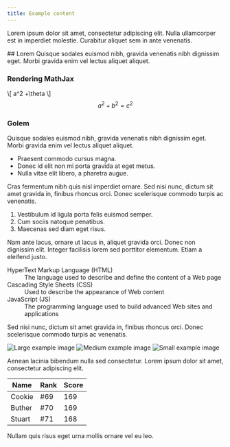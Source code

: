 ```yaml
---
title: Example content
---
```


<p class="lead">Lorem ipsum dolor sit amet, consectetur adipiscing elit. Nulla ullamcorper est in imperdiet molestie. Curabitur aliquet sem in ante venenatis.</p>
## Lorem
Quisque sodales euismod nibh, gravida venenatis nibh dignissim eget. Morbi gravida enim vel lectus aliquet aliquet.
<link
    href="http://cdn.pydata.org/bokeh/release/bokeh-0.10.0.min.css"
    rel="stylesheet" type="text/css">
<script src="http://cdn.pydata.org/bokeh/release/bokeh-0.10.0.min.js"></script>

### Rendering MathJax
\\[ a^2 +\theta \\]
$$ a^2 + b^2 = c^2 $$

<link
    href="http://cdn.pydata.org/bokeh/release/bokeh-0.10.0.min.css"
        rel="stylesheet" type="text/css">
        <script src="http://cdn.pydata.org/bokeh/release/bokeh-0.10.0.min.js"></script>
        <div class="plotdiv" id="9d03bb79-eefa-4901-bbd1-cd8719f2d53b"></div>
        <script type="text/javascript">
            Bokeh.$(function() {
            var all_models = [{"type": "BasicTickFormatter", "attributes": {"doc": "74fe3f5a-33dd-4c62-8314-5c63f7dfb901", "id": "2c2f7c7d-efdf-4d75-a968-a8d2323c3972", "tags": []}, "id": "2c2f7c7d-efdf-4d75-a968-a8d2323c3972"}, {"type": "ColumnDataSource", "attributes": {"data": {"name": "ax_end"}, "callback": null, "column_names": ["name"], "selected": {"1d": {"indices": []}, "0d": {"flag": false, "indices": []}, "2d": {"indices": []}}, "id": "960fdb15-eafb-469a-a6be-de107d458c9b", "doc": "74fe3f5a-33dd-4c62-8314-5c63f7dfb901", "tags": []}, "id": "960fdb15-eafb-469a-a6be-de107d458c9b"}, {"type": "Grid", "attributes": {"ticker": {"type": "BasicTicker", "id": "5bda3afb-71d6-4cc1-b05e-d48631eb2f86"}, "grid_line_color": {"value": "white"}, "dimension": 1, "id": "a70e7372-6652-4803-8e4f-d7119d6156f6", "doc": "74fe3f5a-33dd-4c62-8314-5c63f7dfb901", "grid_line_width": {"value": 1}, "plot": {"type": "Plot", "id": "1bbf5e4e-96dd-4d9a-8ec4-bffab8fcb776"}, "tags": []}, "id": "a70e7372-6652-4803-8e4f-d7119d6156f6"}, {"type": "Plot", "attributes": {"plot_height": 320, "above": [], "title": "", "id": "1bbf5e4e-96dd-4d9a-8ec4-bffab8fcb776", "y_range": {"type": "DataRange1d", "id": "1c30da82-cc16-437c-bedc-006744be5352"}, "plot_width": 480, "extra_x_ranges": {}, "tool_events": {"type": "ToolEvents", "id": "c6299964-8688-487c-a57f-bf2c52cada59"}, "tools": [{"type": "PanTool", "id": "45e7fbc6-c8d7-4542-8807-7254cb69ddc5"}, {"type": "WheelZoomTool", "id": "65785514-f61e-4c4a-90dd-b77fdee81710"}, {"type": "BoxZoomTool", "id": "561efaa8-22ca-4b24-bd4d-f854c7888ee7"}, {"type": "PreviewSaveTool", "id": "66230b30-6625-4ac7-bc55-73895ea5b30b"}, {"type": "ResizeTool", "id": "8305942e-8c5d-4145-9f01-f7cbaa7598eb"}, {"type": "ResetTool", "id": "727e341d-badb-484d-99dd-c91d01c299e2"}, {"type": "HelpTool", "id": "9e4c628b-6601-4d61-a86c-cb11b40fbfeb"}], "right": [], "extra_y_ranges": {}, "below": [{"type": "LinearAxis", "id": "56800194-2881-4078-8dc8-0b86395bc0ec"}], "x_range": {"type": "DataRange1d", "id": "3bd45749-6902-412a-ba69-6945539f1e52"}, "background_fill": "#EAEAF2", "doc": "74fe3f5a-33dd-4c62-8314-5c63f7dfb901", "tags": [], "renderers": [{"type": "LinearAxis", "id": "56800194-2881-4078-8dc8-0b86395bc0ec"}, {"type": "Grid", "id": "5fec3d7d-abbb-48fe-ab5b-cdbe1e442299"}, {"type": "LinearAxis", "id": "56d0650a-a8b2-4a21-b4ce-e4e5e42544ed"}, {"type": "Grid", "id": "a70e7372-6652-4803-8e4f-d7119d6156f6"}, {"type": "GlyphRenderer", "id": "7ab71f5d-2dc1-4474-962a-8f53ea09a319"}, {"type": "GlyphRenderer", "id": "0d7d954e-1fec-4aa4-8e1f-9a1f8587ffe3"}], "left": [{"type": "LinearAxis", "id": "56d0650a-a8b2-4a21-b4ce-e4e5e42544ed"}]}, "id": "1bbf5e4e-96dd-4d9a-8ec4-bffab8fcb776"}, {"type": "HelpTool", "attributes": {"id": "9e4c628b-6601-4d61-a86c-cb11b40fbfeb", "doc": "74fe3f5a-33dd-4c62-8314-5c63f7dfb901", "plot": {"type": "Plot", "id": "1bbf5e4e-96dd-4d9a-8ec4-bffab8fcb776"}, "tags": []}, "id": "9e4c628b-6601-4d61-a86c-cb11b40fbfeb"}, {"type": "ResetTool", "attributes": {"id": "727e341d-badb-484d-99dd-c91d01c299e2", "doc": "74fe3f5a-33dd-4c62-8314-5c63f7dfb901", "plot": {"type": "Plot", "id": "1bbf5e4e-96dd-4d9a-8ec4-bffab8fcb776"}, "tags": []}, "id": "727e341d-badb-484d-99dd-c91d01c299e2"}, {"type": "LinearAxis", "attributes": {"ticker": {"type": "BasicTicker", "id": "5bda3afb-71d6-4cc1-b05e-d48631eb2f86"}, "axis_label_text_font": "sans-serif", "plot": {"type": "Plot", "id": "1bbf5e4e-96dd-4d9a-8ec4-bffab8fcb776"}, "id": "56d0650a-a8b2-4a21-b4ce-e4e5e42544ed", "formatter": {"type": "BasicTickFormatter", "id": "70ae9878-c430-473a-8c5c-509122fba748"}, "tags": [], "major_label_text_font": "sans-serif", "major_label_text_font_size": {"value": "10.000000pt"}, "axis_label_text_font_style": "normal", "doc": "74fe3f5a-33dd-4c62-8314-5c63f7dfb901", "axis_label": "Reduced ChiSq", "axis_label_text_font_size": {"value": "11.000000pt"}, "major_label_text_font_style": "normal"}, "id": "56d0650a-a8b2-4a21-b4ce-e4e5e42544ed"}, {"type": "BasicTicker", "attributes": {"mantissas": [2, 5, 10], "doc": "74fe3f5a-33dd-4c62-8314-5c63f7dfb901", "tags": [], "id": "eceb2818-eedb-45b2-a376-0e20396c9ac9"}, "id": "eceb2818-eedb-45b2-a376-0e20396c9ac9"}, {"type": "ToolEvents", "attributes": {"geometries": [], "id": "c6299964-8688-487c-a57f-bf2c52cada59", "doc": "74fe3f5a-33dd-4c62-8314-5c63f7dfb901", "tags": []}, "id": "c6299964-8688-487c-a57f-bf2c52cada59"}, {"type": "DataRange1d", "attributes": {"renderers": [], "callback": null, "id": "1c30da82-cc16-437c-bedc-006744be5352", "doc": "74fe3f5a-33dd-4c62-8314-5c63f7dfb901", "names": [], "tags": []}, "id": "1c30da82-cc16-437c-bedc-006744be5352"}, {"type": "ColumnDataSource", "attributes": {"data": {"Series 1": [0.6707162899434128, 0.6420911553362976, 1.0072989698972563, 0.46521783096327457, 1.214144560803673, 0.24435832371238544, 0.6486158461415154, 0.4904201786800336, 0.7373861865072528, 0.8183766703822786, 0.5034992751569503, 0.7026246852006961, 0.4583349978452418, 0.3926965241335245, 0.7106952786322788, 0.6066729776858347, 0.7140055403796272, 0.3629286963292504, 0.8917167650785024, 0.7548963703535514, 0.4906106178308163, 0.6167756332682514, 0.4866785790305167, 0.6493535568608262, 0.41106732993739287, 0.7048912324374853, 0.6132631661923358, 0.5858454859416532, 0.7390909861673558, 0.488668453423405, 0.5368847116094584, 0.7072774126744226, 0.6743416302936872, 0.6276533278026556, 0.5878580543803562, 0.664890641427225, 0.5754482771994989, 0.7419459947638409, 0.6689625673075906, 0.7378287641912524, 0.8272204776063424, 0.60997118045647, 0.6461816940711882, 0.6568817253275057, 0.874336495095926, 0.7102636740645774, 0.8528174133913162, 0.7599748417469064, 0.7036151515244143, 0.8069166692284208, 0.8154686616769306, 0.7452586878775274, 0.8557911937960145, 0.6210413087173489, 1.2190666624009965, 0.5599294149729985, 0.9136322775218562, 0.7099471175142563, 0.7266300595258164, 0.7967950556512394, 1.0127020457093772, 0.7524766476617026, 0.7060890498418311, 0.7714856250318644, 1.0451421223323007, 0.7299493153156438, 0.9238136794451626, 0.7459242811324331, 0.8531583090704791, 0.7855176820396604, 0.9656784354345997, 0.8384373375784601, 0.9902950049365933, 0.8842357770656699, 0.8239488415268446, 1.0294536494512063, 0.9361369497755252, 1.0450722555967709, 1.1563330625732415, 0.6203708816437019, 0.9135024476225296, 0.7730875924688377, 0.9886392890443175, 1.0271209367867415, 0.9196559642604655, 0.9949010252171251, 0.9628817337223756, 1.0469561267968335, 0.9612605018784581, 0.795835377057134, 0.8191250620883993, 0.808626767461526, 1.0262500276048478, 0.7162303081372736, 0.8227084700453906, 1.1427294405304977, 0.9576876616508507, 1.2794397879761878, 0.9264244458114683, 0.9162384448744382, 0.8642075743504682, 0.8358269766642258, 1.015788535971304, 1.0556260208426638, 0.8787679372507365, 0.9707516811629395, 1.2533893179220785, 0.9378490795498865, 1.0820950817676178, 0.8539976122988894, 1.1155340887523197, 1.0661285762048691, 1.039798721235717, 0.9146177966763683, 0.8304145285883607, 0.846864182833651, 0.9414845847871317, 0.7570388137192835, 1.19167742494887, 0.9403615319991916, 0.8198308680472488, 1.1071289494179153, 1.259118519363661, 1.1694681017188597, 1.024529881938658, 1.1771923400658415, 0.934408998829814, 1.22006689984726, 0.9953939527805353, 1.0323112468983076, 1.1641286720081414, 0.9332843827448908, 0.8431588308236049, 0.8292725075567096, 0.8552991262844042, 0.940670693963178, 1.0656400784250455, 1.0411919148911752, 1.132870218804027, 1.240910200025388, 1.05567312677552, 1.0122476630387247, 1.168308572826784, 1.0705670211465559, 1.2059312750801257, 1.5653221643508828, 1.0012501308605037, 1.0643184196528372, 1.0728068344780017, 0.9946289130098344, 1.2885450416174598, 0.8814657888519353, 1.0393111908722674, 0.9961136118150369, 0.9591326104928439, 1.1079714171592725, 0.902138646675907, 0.8193469670454342, 1.1569786929484227, 1.0181642595937574, 1.126563627323591, 1.0072087178143148, 0.9945450232545981, 1.2046218219724194, 1.2099804685037012, 1.1219114265338, 1.0442794158081175, 1.2606999312036962, 1.2119429046313575, 1.245169846791505, 1.1821539821758758, 1.1402845862392232, 1.3160957124504185, 1.2393780588623933, 1.258551649734338, 1.311241654658646, 1.2996062016851193, 1.164496382195483, 1.336107101137325, 1.2032447538189173, 1.08380074356766, 1.2368308234461842, 1.2039039162928036, 1.0024985537319502, 1.1225497957456074, 0.9659632770399929, 1.1268786746050503, 1.106057561498524, 1.0058729204838113, 0.9884459266830264], "Series 0": [10.0, 11.0, 12.0, 13.0, 14.0, 15.0, 16.0, 17.0, 18.0, 19.0, 20.0, 21.0, 22.0, 23.0, 24.0, 25.0, 26.0, 27.0, 28.0, 29.0, 30.0, 31.0, 32.0, 33.0, 34.0, 35.0, 36.0, 37.0, 38.0, 39.0, 40.0, 41.0, 42.0, 43.0, 44.0, 45.0, 46.0, 47.0, 48.0, 49.0, 50.0, 51.0, 52.0, 53.0, 54.0, 55.0, 56.0, 57.0, 58.0, 59.0, 60.0, 61.0, 62.0, 63.0, 64.0, 65.0, 66.0, 67.0, 68.0, 69.0, 70.0, 71.0, 72.0, 73.0, 74.0, 75.0, 76.0, 77.0, 78.0, 79.0, 80.0, 81.0, 82.0, 83.0, 84.0, 85.0, 86.0, 87.0, 88.0, 89.0, 90.0, 91.0, 92.0, 93.0, 94.0, 95.0, 96.0, 97.0, 98.0, 99.0, 100.0, 101.0, 102.0, 103.0, 104.0, 105.0, 106.0, 107.0, 108.0, 109.0, 110.0, 111.0, 112.0, 113.0, 114.0, 115.0, 116.0, 117.0, 118.0, 119.0, 120.0, 121.0, 122.0, 123.0, 124.0, 125.0, 126.0, 127.0, 128.0, 129.0, 130.0, 131.0, 132.0, 133.0, 134.0, 135.0, 136.0, 137.0, 138.0, 139.0, 140.0, 141.0, 142.0, 143.0, 144.0, 145.0, 146.0, 147.0, 148.0, 149.0, 150.0, 151.0, 152.0, 153.0, 154.0, 155.0, 156.0, 157.0, 158.0, 159.0, 160.0, 161.0, 162.0, 163.0, 164.0, 165.0, 166.0, 167.0, 168.0, 169.0, 170.0, 171.0, 172.0, 173.0, 174.0, 175.0, 176.0, 177.0, 178.0, 179.0, 180.0, 181.0, 182.0, 183.0, 184.0, 185.0, 186.0, 187.0, 188.0, 189.0, 190.0, 191.0, 192.0, 193.0, 194.0, 195.0, 196.0, 197.0, 198.0, 199.0]}, "callback": null, "column_names": ["Series 0", "Series 1"], "selected": {"1d": {"indices": []}, "0d": {"flag": false, "indices": []}, "2d": {"indices": []}}, "id": "61435b75-b6fd-44e4-8afc-dd40f16db065", "doc": "74fe3f5a-33dd-4c62-8314-5c63f7dfb901", "tags": []}, "id": "61435b75-b6fd-44e4-8afc-dd40f16db065"}, {"type": "BoxZoomTool", "attributes": {"id": "561efaa8-22ca-4b24-bd4d-f854c7888ee7", "doc": "74fe3f5a-33dd-4c62-8314-5c63f7dfb901", "plot": {"type": "Plot", "id": "1bbf5e4e-96dd-4d9a-8ec4-bffab8fcb776"}, "dimensions": ["width", "height"], "tags": []}, "id": "561efaa8-22ca-4b24-bd4d-f854c7888ee7"}, {"type": "PreviewSaveTool", "attributes": {"id": "66230b30-6625-4ac7-bc55-73895ea5b30b", "doc": "74fe3f5a-33dd-4c62-8314-5c63f7dfb901", "plot": {"type": "Plot", "id": "1bbf5e4e-96dd-4d9a-8ec4-bffab8fcb776"}, "tags": []}, "id": "66230b30-6625-4ac7-bc55-73895ea5b30b"}, {"type": "BasicTicker", "attributes": {"mantissas": [2, 5, 10], "doc": "74fe3f5a-33dd-4c62-8314-5c63f7dfb901", "tags": [], "id": "5bda3afb-71d6-4cc1-b05e-d48631eb2f86"}, "id": "5bda3afb-71d6-4cc1-b05e-d48631eb2f86"}, {"type": "DataRange1d", "attributes": {"renderers": [], "callback": null, "id": "3bd45749-6902-412a-ba69-6945539f1e52", "doc": "74fe3f5a-33dd-4c62-8314-5c63f7dfb901", "names": [], "tags": []}, "id": "3bd45749-6902-412a-ba69-6945539f1e52"}, {"type": "GlyphRenderer", "attributes": {"glyph": {"type": "X", "id": "db6f65fe-d741-4226-897b-e4f84b465b82"}, "nonselection_glyph": null, "selection_glyph": null, "id": "7ab71f5d-2dc1-4474-962a-8f53ea09a319", "doc": "74fe3f5a-33dd-4c62-8314-5c63f7dfb901", "data_source": {"type": "ColumnDataSource", "id": "960fdb15-eafb-469a-a6be-de107d458c9b"}, "tags": []}, "id": "7ab71f5d-2dc1-4474-962a-8f53ea09a319"}, {"type": "ResizeTool", "attributes": {"id": "8305942e-8c5d-4145-9f01-f7cbaa7598eb", "doc": "74fe3f5a-33dd-4c62-8314-5c63f7dfb901", "plot": {"type": "Plot", "id": "1bbf5e4e-96dd-4d9a-8ec4-bffab8fcb776"}, "tags": []}, "id": "8305942e-8c5d-4145-9f01-f7cbaa7598eb"}, {"type": "PlotContext", "attributes": {"id": "7574b251-4ad2-43e6-acee-f9b8b8f8a7ca", "doc": "74fe3f5a-33dd-4c62-8314-5c63f7dfb901", "children": [{"type": "Plot", "id": "1bbf5e4e-96dd-4d9a-8ec4-bffab8fcb776"}], "tags": []}, "id": "7574b251-4ad2-43e6-acee-f9b8b8f8a7ca"}, {"type": "Grid", "attributes": {"ticker": {"type": "BasicTicker", "id": "eceb2818-eedb-45b2-a376-0e20396c9ac9"}, "grid_line_color": {"value": "white"}, "dimension": 0, "id": "5fec3d7d-abbb-48fe-ab5b-cdbe1e442299", "doc": "74fe3f5a-33dd-4c62-8314-5c63f7dfb901", "grid_line_width": {"value": 1}, "plot": {"type": "Plot", "id": "1bbf5e4e-96dd-4d9a-8ec4-bffab8fcb776"}, "tags": []}, "id": "5fec3d7d-abbb-48fe-ab5b-cdbe1e442299"}, {"type": "Circle", "attributes": {"id": "4a792d54-552e-40db-b1a0-e0c1666baaf8", "x": {"field": "Series 0"}, "line_alpha": {"value": 1.0}, "y": {"field": "Series 1"}, "fill_alpha": {"value": 1.0}, "doc": "74fe3f5a-33dd-4c62-8314-5c63f7dfb901", "line_color": {"value": "#000000"}, "tags": [], "fill_color": {"value": "#000000"}, "size": {"value": 7.0, "units": "screen"}, "line_width": {"value": 0.0}}, "id": "4a792d54-552e-40db-b1a0-e0c1666baaf8"}, {"type": "PanTool", "attributes": {"id": "45e7fbc6-c8d7-4542-8807-7254cb69ddc5", "doc": "74fe3f5a-33dd-4c62-8314-5c63f7dfb901", "plot": {"type": "Plot", "id": "1bbf5e4e-96dd-4d9a-8ec4-bffab8fcb776"}, "dimensions": ["width", "height"], "tags": []}, "id": "45e7fbc6-c8d7-4542-8807-7254cb69ddc5"}, {"type": "LinearAxis", "attributes": {"ticker": {"type": "BasicTicker", "id": "eceb2818-eedb-45b2-a376-0e20396c9ac9"}, "axis_label_text_font": "sans-serif", "plot": {"type": "Plot", "id": "1bbf5e4e-96dd-4d9a-8ec4-bffab8fcb776"}, "id": "56800194-2881-4078-8dc8-0b86395bc0ec", "formatter": {"type": "BasicTickFormatter", "id": "2c2f7c7d-efdf-4d75-a968-a8d2323c3972"}, "tags": [], "major_label_text_font": "sans-serif", "major_label_text_font_size": {"value": "10.000000pt"}, "axis_label_text_font_style": "normal", "doc": "74fe3f5a-33dd-4c62-8314-5c63f7dfb901", "axis_label": "Number of Bins", "axis_label_text_font_size": {"value": "11.000000pt"}, "major_label_text_font_style": "normal"}, "id": "56800194-2881-4078-8dc8-0b86395bc0ec"}, {"type": "X", "attributes": {"doc": "74fe3f5a-33dd-4c62-8314-5c63f7dfb901", "id": "db6f65fe-d741-4226-897b-e4f84b465b82", "tags": []}, "id": "db6f65fe-d741-4226-897b-e4f84b465b82"}, {"type": "BasicTickFormatter", "attributes": {"doc": "74fe3f5a-33dd-4c62-8314-5c63f7dfb901", "id": "70ae9878-c430-473a-8c5c-509122fba748", "tags": []}, "id": "70ae9878-c430-473a-8c5c-509122fba748"}, {"type": "GlyphRenderer", "attributes": {"glyph": {"type": "Circle", "id": "4a792d54-552e-40db-b1a0-e0c1666baaf8"}, "nonselection_glyph": null, "selection_glyph": null, "id": "0d7d954e-1fec-4aa4-8e1f-9a1f8587ffe3", "doc": "74fe3f5a-33dd-4c62-8314-5c63f7dfb901", "data_source": {"type": "ColumnDataSource", "id": "61435b75-b6fd-44e4-8afc-dd40f16db065"}, "tags": []}, "id": "0d7d954e-1fec-4aa4-8e1f-9a1f8587ffe3"}, {"type": "WheelZoomTool", "attributes": {"id": "65785514-f61e-4c4a-90dd-b77fdee81710", "doc": "74fe3f5a-33dd-4c62-8314-5c63f7dfb901", "plot": {"type": "Plot", "id": "1bbf5e4e-96dd-4d9a-8ec4-bffab8fcb776"}, "dimensions": ["width", "height"], "tags": []}, "id": "65785514-f61e-4c4a-90dd-b77fdee81710"}];
            Bokeh.load_models(all_models);
            var plots = [{'elementid': '9d03bb79-eefa-4901-bbd1-cd8719f2d53b', 'modelid': '7574b251-4ad2-43e6-acee-f9b8b8f8a7ca', 'modeltype': 'PlotContext'}];
            for (idx in plots) {
            	var plot = plots[idx];
            	var model = Bokeh.Collections(plot.modeltype).get(plot.modelid);
            	Bokeh.logger.info('Realizing plot:')
            	Bokeh.logger.info(' - modeltype: ' + plot.modeltype);
            	Bokeh.logger.info(' - modelid: ' + plot.modelid);
            	Bokeh.logger.info(' - elementid: ' + plot.elementid);
            	var view = new model.default_view({
            		model: model,
            		el: '#' + plot.elementid
            	});
            	Bokeh.index[plot.modelid] = view;
            }
        });
        </script>



### Golem
Quisque sodales euismod nibh, gravida venenatis nibh dignissim eget. Morbi gravida enim vel lectus aliquet aliquet.

* Praesent commodo cursus magna.
* Donec id elit non mi porta gravida at eget metus.
* Nulla vitae elit libero, a pharetra augue.

Cras fermentum nibh quis nisl imperdiet ornare. Sed nisi nunc, dictum sit amet gravida in, finibus rhoncus orci. Donec scelerisque commodo turpis ac venenatis.

1. Vestibulum id ligula porta felis euismod semper.
2. Cum sociis natoque penatibus.
3. Maecenas sed diam eget risus.

Nam ante lacus, ornare ut lacus in, aliquet gravida orci. Donec non dignissim elit. Integer facilisis lorem sed porttitor elementum. Etiam a eleifend justo.

<dl>
  <dt>HyperText Markup Language (HTML)</dt>
  <dd>The language used to describe and define the content of a Web page</dd>

  <dt>Cascading Style Sheets (CSS)</dt>
  <dd>Used to describe the appearance of Web content</dd>

  <dt>JavaScript (JS)</dt>
  <dd>The programming language used to build advanced Web sites and applications</dd>
</dl>

Sed nisi nunc, dictum sit amet gravida in, finibus rhoncus orci. Donec scelerisque commodo turpis ac venenatis.

![Large example image](http://placehold.it/800x400 "Large example image")
![Medium example image](http://placehold.it/400x200 "Medium example image")
![Small example image](http://placehold.it/200x200 "Small example image")

Aenean lacinia bibendum nulla sed consectetur. Lorem ipsum dolor sit amet, consectetur adipiscing elit.

<table>
  <thead>
    <tr>
      <th>Name</th>
      <th>Rank</th>
      <th>Score</th>
    </tr>
  </thead>
  <tbody>
    <tr>
      <td>Cookie</td>
      <td>#69</td>
      <td>169</td>
    </tr>
    <tr>
      <td>Buther</td>
      <td>#70</td>
      <td>169</td>
    </tr>
    <tr>
      <td>Stuart</td>
      <td>#71</td>
      <td>168</td>
    </tr>
  </tbody>
</table>

Nullam quis risus eget urna mollis ornare vel eu leo.
